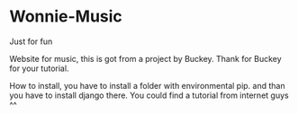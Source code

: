# Wonnie-Music
Just for fun

Website for music, this is got from a project by Buckey. Thank for Buckey for your tutorial.

How to install, you have to install a folder with environmental pip. and than you have to install django there.
You could find a tutorial from internet guys ^^



